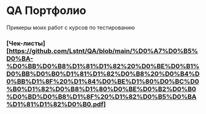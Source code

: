 # QA Портфолио
Примеры моих работ с курсов по тестированию
### [Чек-листы][https://github.com/Lstnt/QA/blob/main/%D0%A7%D0%B5%D0%BA-%D0%BB%D0%B8%D1%81%D1%82%20%D0%BE%D0%B1%D0%BB%D0%B0%D1%81%D1%82%D0%B8%20%D0%B4%D0%BB%D1%8F%20%D1%84%D0%BE%D1%80%D0%BC%D0%B0%D1%82%D0%B8%D1%80%D0%BE%D0%B2%D0%B0%D0%BD%D0%B8%D1%8F%20%D1%82%D0%B5%D0%BA%D1%81%D1%82%D0%B0.pdf] 
